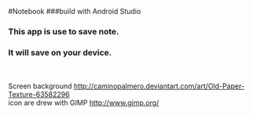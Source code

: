 #Notebook
###build with Android Studio
<br>
### This app is use to save note. 
### It will save on your device.

<br><br>
Screen background 
 http://caminopalmero.deviantart.com/art/Old-Paper-Texture-63582296
<br>
icon are drew with GIMP http://www.gimp.org/
